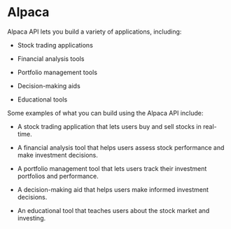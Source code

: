 # Alpaca

Alpaca API lets you build a variety of applications, including:

- Stock trading applications

- Financial analysis tools

- Portfolio management tools

- Decision-making aids

- Educational tools

Some examples of what you can build using the Alpaca API include:

- A stock trading application that lets users buy and sell stocks in real-time.

- A financial analysis tool that helps users assess stock performance and make investment decisions.

- A portfolio management tool that lets users track their investment portfolios and performance.

- A decision-making aid that helps users make informed investment decisions.

- An educational tool that teaches users about the stock market and investing.
